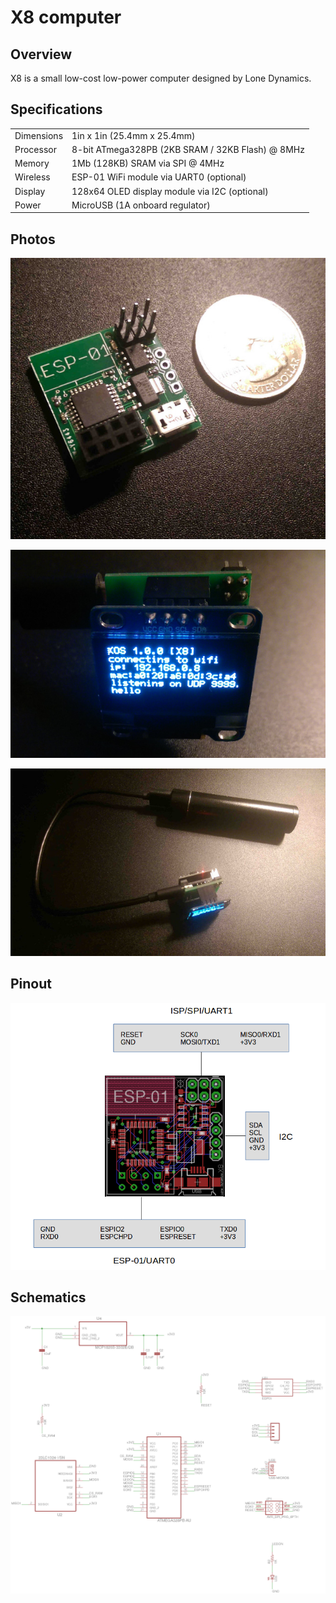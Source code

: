 # X8 computer

## Overview

X8 is a small low-cost low-power computer designed by Lone Dynamics.

## Specifications

| | |
| --- | --- |
| Dimensions | 1in x 1in (25.4mm x 25.4mm) | | | |
| Processor | 8-bit ATmega328PB (2KB SRAM / 32KB Flash) @ 8MHz |
| Memory | 1Mb (128KB) SRAM via SPI @ 4MHz |
| Wireless | ESP-01 WiFi module via UART0 (optional) |
| Display | 128x64 OLED display module via I2C (optional) |
| Power | MicroUSB (1A onboard regulator) |

## Photos

![Board](ldx8-board.jpg)

![Display](ldx8-display.jpg)

![Battery](ldx8-battery.jpg)

## Pinout

![Pinout](ldx8-pinout.png)

## Schematics

![Schematics](ldx8-schematics.png)

